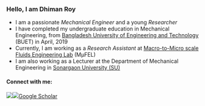### Hello, I am <strong>Dhiman Roy</strong>

<table>
  <tr>
      <ul>
        <li>I am a passionate <em>Mechanical Engineer</em> and a young <em>Researcher</em> </li>
        <li>I have completed my undergraduate education in Mechanical Engineering, from <a href="https://www.buet.ac.bd/web/#/">Bangladesh University of Engineering and Technology</a> (BUET) in April, 2019</li>
        <li>Currently, I am working as a <em>Research Assistant</em> at <a href="https://toufiquehasan.buet.ac.bd/research/lab/home.html">Macro-to-Micro scale Fluids Engineering Lab</a>  (MμFEL)</li>
        <li>I am also working as a Lecturer at the Department of Mechanical Engineering in <a href="http://su.edu.bd">Sonargaon University (SU)</a></li>
      </ul>
      <h4>Connect with me:</h4>
      <a href="mailto:dhimanroy117@gmail.com"><img src ="https://img.shields.io/badge/email-%23.svg?&style=for-the-badge&logo=www&logoColor=white%22&color=black"></a>
      <a href="https://dhimanroy.github.io/"><img src ="https://img.shields.io/badge/website-%23.svg?&style=for-the-badge&logo=www&logoColor=white%22&color=black"></a>
      <a href="https://scholar.google.com/citations?user=4OYyS6AAAAAJ">Google Scholar</a>
  </tr>
</table>

